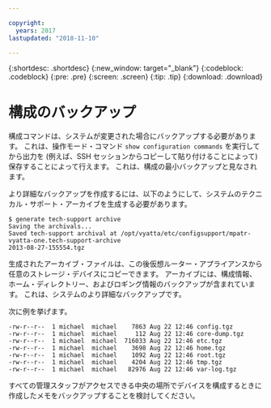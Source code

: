 ```yaml
---

copyright:
  years: 2017
lastupdated: "2018-11-10"

---
```


{:shortdesc: .shortdesc}
{:new_window: target="_blank"}
{:codeblock: .codeblock}
{:pre: .pre}
{:screen: .screen}
{:tip: .tip}
{:download: .download}

# 構成のバックアップ
構成コマンドは、システムが変更された場合にバックアップする必要があります。 これは、操作モード・コマンド `show configuration commands` を実行してから出力を (例えば、SSH セッションからコピーして貼り付けることによって) 保存することによって行えます。 これは、構成の最小バックアップと見なされます。

より詳細なバックアップを作成するには、以下のようにして、システムのテクニカル・サポート・アーカイブを生成する必要があります。 

```
$ generate tech-support archive
Saving the archivals...
Saved tech-support archival at /opt/vyatta/etc/configsupport/mpatr-vyatta-one.tech-support-archive
2013-08-27-155554.tgz
```

生成されたアーカイブ・ファイルは、この後仮想ルーター・アプライアンスから任意のストレージ・デバイスにコピーできます。 アーカイブには、構成情報、ホーム・ディレクトリー、およびロギング情報のバックアップが含まれています。 これは、システムのより詳細なバックアップです。 

次に例を挙げます。

```
-rw-r--r--  1 michael  michael    7863 Aug 22 12:46 config.tgz
-rw-r--r--  1 michael  michael     112 Aug 22 12:46 core-dump.tgz
-rw-r--r--  1 michael  michael  716033 Aug 22 12:46 etc.tgz
-rw-r--r--  1 michael  michael    3698 Aug 22 12:46 home.tgz
-rw-r--r--  1 michael  michael    1092 Aug 22 12:46 root.tgz
-rw-r--r--  1 michael  michael    4204 Aug 22 12:46 tmp.tgz
-rw-r--r--  1 michael  michael   82976 Aug 22 12:46 var-log.tgz
```

すべての管理スタッフがアクセスできる中央の場所でデバイスを構成するときに作成したメモをバックアップすることを検討してください。
